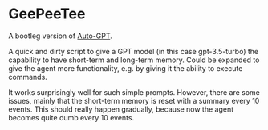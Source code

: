 # GeePeeTee

A bootleg version of [Auto-GPT](https://github.com/Torantulino/Auto-GPT).

A quick and dirty script to give a GPT model (in this case gpt-3.5-turbo) the capability to have short-term
and long-term memory. Could be expanded to give the agent more functionality, e.g. by giving it
the ability to execute commands.

It works surprisingly well for such simple prompts. However, there are some issues, mainly that the short-term
memory is reset with a summary every 10 events. This should really happen gradually, because now the agent
becomes quite dumb every 10 events.
